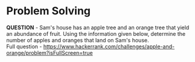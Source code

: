 # Problem Solving

**QUESTION** -
Sam's house has an apple tree and an orange tree that yield an abundance of fruit. Using the information given below, determine the number of apples and oranges that land on Sam's house.  
Full question - https://www.hackerrank.com/challenges/apple-and-orange/problem?isFullScreen=true

